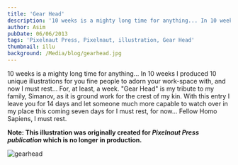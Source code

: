 ```yaml
---
title: 'Gear Head'
description: '10 weeks is a mighty long time for anything... In 10 weeks I produced 10 unique illustrations for you fine people to adorn your work-space with, and now I must rest...'
author: Asim
pubDate: 06/06/2013
tags: 'Pixelnaut Press, Pixelnaut, illustration, Gear Head'
thumbnail: illu
background: /Media/blog/gearhead.jpg
---
```


10 weeks is a mighty long time for anything... In 10 weeks I produced 10 unique illustrations for you fine people to adorn your work-space with, and now I must rest... For, at least, a week. "Gear Head" is my tribute to my family, Simanov, as it is ground work for the crest of my kin. With this entry I leave you for 14 days and let someone much more capable to watch over in my place this coming seven days for I must rest, for now... Fellow Homo Sapiens, I must rest.

**Note: This illustration was originally created for *Pixelnaut Press publication* which is no longer in production.**

![gearhead](/Media/blog/gearhead.jpg "gearhead")